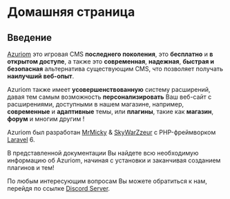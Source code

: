 # Домашняя страница

## Введение

[Azuriom](https://azuriom.com/) это игровая CMS **последнего поколения**,
 это **бесплатно** и **в открытом доступе**, a также это **современная**, **надежная**, **быстрая и безопасная**
альтернатива существующим CMS, что позволяет получать **наилучший веб-опыт**.

Azuriom также имеет **усовершенствованную** систему расширений, давая тем самым возможность **персонализировать** Ваш веб-сайт с расширениями, доступными в нашем магазине, например,
**современные** и **адаптивные** темы, или **плагины**, такие как **магазин**, **форум** и многим другим !

Azuriom был разработан [MrMicky](https://mrmicky.fr/) & [SkyWarZzeur](https://twitter.com/SkyWarZzeur) c PHP-фреймворком [Laravel](https://laravel.com/) 6.

В представленной документации Вы найдете всю необходимую информацию об
Azuriom, начиная с установки и заканчивая созданием плагинов и тем!

По любым интересующим вопросам Вы можете обратиться к нам, перейдя по 
ссылке [Discord Server](https://azuriom.com/discord).
